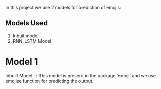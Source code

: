 In this project we use 2 models for prediction of emojis:


## Models Used
1. Inbuit model 
2. RNN_LSTM Model

# Model 1
Inbuilt Model : : This model is present in the package 'emoji' and we use emojize function for predicting the output.


